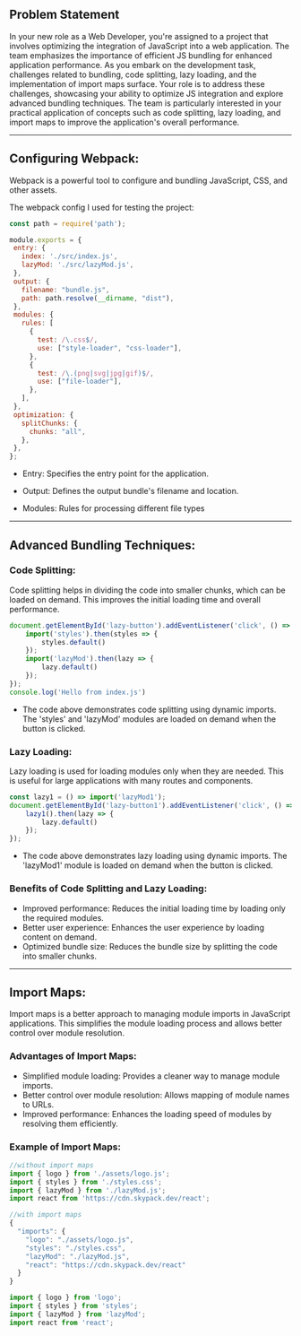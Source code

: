 ## Problem Statement

 In your new role as a Web Developer, you're assigned to a project that involves optimizing the integration of JavaScript into a web application. The team emphasizes the importance of efficient JS bundling for enhanced application performance. As you embark on the development task, challenges related to bundling, code splitting, lazy loading, and the implementation of import maps surface. Your role is to address these challenges, showcasing your ability to optimize JS integration and explore advanced bundling techniques. The team is particularly interested in your practical application of concepts such as code splitting, lazy loading, and import maps to improve the application's overall performance.

---

## Configuring Webpack:

 Webpack is a powerful tool to configure and bundling JavaScript, CSS, and other assets.

 The webpack config I used for testing the project:
 ```js
const path = require('path');

module.exports = {
  entry: {
    index: './src/index.js',
    lazyMod: './src/lazyMod.js',
  },
  output: {
    filename: "bundle.js",
    path: path.resolve(__dirname, "dist"),
  },
  modules: {
    rules: [
      {
        test: /\.css$/,
        use: ["style-loader", "css-loader"],
      },
      {
        test: /\.(png|svg|jpg|gif)$/,
        use: ["file-loader"],
      },
    ],
  },
  optimization: {
    splitChunks: {
      chunks: "all",
    },
  },
};
```
*    Entry: Specifies the entry point for the application.

*    Output: Defines the output bundle's filename and location.

*    Modules: Rules for processing different file types

---

## Advanced Bundling Techniques:

### Code Splitting:
Code splitting helps in dividing the code into smaller chunks, which can be loaded on demand. This improves the initial loading time and overall performance.

```js
document.getElementById('lazy-button').addEventListener('click', () => {
    import('styles').then(styles => {
        styles.default()
    });
    import('lazyMod').then(lazy => {
        lazy.default()
    });
});
console.log('Hello from index.js')
```
*    The code above demonstrates code splitting using dynamic imports. The 'styles' and 'lazyMod' modules are loaded on demand when the button is clicked.

### Lazy Loading:
Lazy loading is used for loading modules only when they are needed. This is useful for large applications with many routes and components.

```js
const lazy1 = () => import('lazyMod1');
document.getElementById('lazy-button1').addEventListener('click', () => {
    lazy1().then(lazy => {
        lazy.default()
    });
});
```
*    The code above demonstrates lazy loading using dynamic imports. The 'lazyMod1' module is loaded on demand when the button is clicked.

### Benefits of Code Splitting and Lazy Loading:
*    Improved performance: Reduces the initial loading time by loading only the required modules.
*    Better user experience: Enhances the user experience by loading content on demand.
*    Optimized bundle size: Reduces the bundle size by splitting the code into smaller chunks.

---

## Import Maps:

Import maps is a better approach to managing module imports in JavaScript applications. This simplifies the module loading process and allows better control over module resolution.

### Advantages of Import Maps:
*    Simplified module loading: Provides a cleaner way to manage module imports.
*    Better control over module resolution: Allows mapping of module names to URLs.
*    Improved performance: Enhances the loading speed of modules by resolving them efficiently.

### Example of Import Maps:

```js
//without import maps
import { logo } from './assets/logo.js';
import { styles } from './styles.css';
import { lazyMod } from './lazyMod.js';
import react from 'https://cdn.skypack.dev/react';

//with import maps
{
  "imports": {
    "logo": "./assets/logo.js",
    "styles": "./styles.css",
    "lazyMod": "./lazyMod.js",
    "react": "https://cdn.skypack.dev/react"
  }
}

import { logo } from 'logo';
import { styles } from 'styles';
import { lazyMod } from 'lazyMod';
import react from 'react';
```




